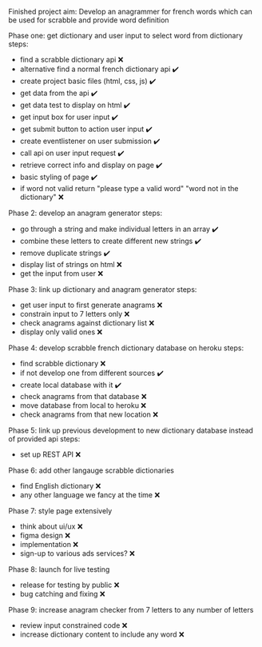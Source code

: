 Finished project aim: Develop an anagrammer for french words which can be used for scrabble and provide word definition

Phase one: get dictionary and user input to select word from dictionary
steps:
- find a scrabble dictionary api ❌
- alternative find a normal french dictionary api :heavy_check_mark:
- create project basic files (html, css, js) :heavy_check_mark:
- get data from the api :heavy_check_mark:
- get data test to display on html :heavy_check_mark:
- get input box for user input :heavy_check_mark:
- get submit button to action user input :heavy_check_mark:
- create eventlistener on user submission :heavy_check_mark:
- call api on user input request :heavy_check_mark:
- retrieve correct info and display on page :heavy_check_mark:
- basic styling of page :heavy_check_mark:
- if word not valid return "please type a valid word" "word not in the dictionary" ❌

Phase 2: develop an anagram generator
steps:
- go through a string and make individual letters in an array :heavy_check_mark:
- combine these letters to create different new strings :heavy_check_mark:
- remove duplicate strings :heavy_check_mark:
- display list of strings on html ❌
- get the input from user ❌

Phase 3: link up dictionary and anagram generator
steps:
- get user input to first generate anagrams ❌
- constrain input to 7 letters only ❌
- check anagrams against dictionary list ❌
- display only valid ones ❌

Phase 4: develop scrabble french dictionary database on heroku
steps:
- find scrabble dictionary ❌
- if not develop one from different sources :heavy_check_mark:
- create local database with it :heavy_check_mark:
- check anagrams from that database ❌
- move database from local to heroku ❌
- check anagrams from that new location ❌

Phase 5: link up previous development to new dictionary database instead of provided api
steps:
- set up REST API ❌


Phase 6: add other langauge scrabble dictionaries
- find English dictionary ❌
- any other language we fancy at the time ❌

Phase 7: style page extensively
- think about ui/ux ❌
- figma design ❌
- implementation ❌
- sign-up to various ads services? ❌

Phase 8: launch for live testing
- release for testing by public ❌
- bug catching and fixing ❌

Phase 9: increase anagram checker from 7 letters to any number of letters
- review input constrained code ❌
- increase dictionary content to include any word ❌



